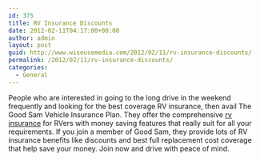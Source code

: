 ```yaml
---
id: 375
title: RV Insurance Discounts
date: 2012-02-11T04:17:00+00:00
author: admin
layout: post
guid: http://www.wiseusemedia.com/2012/02/11/rv-insurance-discounts/
permalink: /2012/02/11/rv-insurance-discounts/
categories:
  - General
---
```

People who are interested in going to the long drive in the weekend frequently and looking for the best coverage RV insurance, then avail The Good Sam Vehicle Insurance Plan. They offer the comprehensive [rv insurance](http://www.goodsamrvinsurance.com/) for RVers with money saving features that really suit for all your requirements. If you join a member of Good Sam, they provide lots of RV insurance benefits like discounts and best full replacement cost coverage that help save your money. Join now and drive with peace of mind.